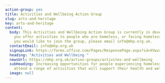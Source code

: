 ```yaml
---
action-group: yes
title: Activities and Wellbeing Action Group
slug: arts-and-heritage
key: arts-and-heritage
content:
  body: This Activities and Wellbeing Action Group is currently in development. If
    you offer activities to people who are homeless, or facing homelessness, and
    you would like to join the group, please email info@mhp.org.uk.
  contactEmail: info@mhp.org.uk
  signupLink: https://forms.office.com/Pages/ResponsePage.aspx?id=XVwzcf1bkE61VN8N5KjjQkQ2JR41SuRLu92-3-tlPOtURDMzQjVZWEczSFdPS1M2SEZMR1RVTkpHVC4u
  heading: "Activities and Wellbeing "
  newsUrl: https://mhp.org.uk/action-groups/activites-and-wellbeing
  subHeading: Increasing opportunities for people experiencing homelessness to
    attend a range of activities that will support their health and wellbeing.
  image: null
---
```

